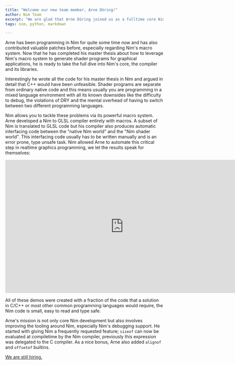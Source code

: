 ```yaml
---
title: "Welcome our new team member, Arne Döring!"
author: Nim Team
excerpt: "We are glad that Arne Döring joined us as a fulltime core Nim developer."
tags: nim, python, markdown

---
```


Arne has been programming in Nim for quite some time now and has also contributed
valuable patches before, especially regarding Nim's macro system. Now that he
has completed his master thesis about how to leverage Nim's macro system to generate
shader programs for graphical applications, he is ready to take the full dive
into Nim's core, the compiler and its libraries.

Interestingly he wrote all the code for his master thesis in Nim and argued in
detail that C++ would have been unfeasible. Shader programs are separate from
ordinary native code and this means usually you are programming in a mixed
language environment with all its known downsides like the difficulty to
debug, the violations of DRY and the mental overhead of having to switch between
two different programming languages.

Nim allows you to tackle these problems via its powerful macro system. Arne
developed a Nim to GLSL compiler entirely with macros. A subset of Nim is
translated to GLSL code but his compiler also produces automatic interfacing
code between the "native Nim world" and the "Nim shader world". This interfacing
code usually has to be written manually and is an error prone, type unsafe task.
Nim allowed Arne to automate this critical step in realtime graphics programming,
we let the results speak for themselves:

<iframe width="752" height="424" src="https://www.youtube.com/embed/_Hiamk2O3aM?start=192" frameborder="0" allow="autoplay; encrypted-media" allowfullscreen></iframe>

All of these demos were created with a fraction of the code that a solution in
C/C++ or most other common programming languages would require, the Nim code
is small, easy to read and type safe.

Arne's mission is not only core Nim development but also involves improving
the tooling around Nim, especially Nim's debugging support. He started with
giving Nim a frequently requested feature; `sizeof` can now be evaluated at
compiletime by the Nim compiler, previously this expression was delegated to
the C compiler. As a nice bonus, Arne also added `alignof` and `offsetof`
builtins.

[We are still hiring.](https://nim-lang.org/blog/2018/09/11/nim-is-hiring.html)
